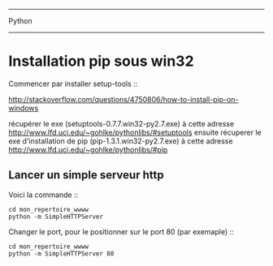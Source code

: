 ******
Python
******

Installation pip sous win32
===========================

Commencer par installer setup-tools ::

   http://stackoverflow.com/questions/4750806/how-to-install-pip-on-windows

 récupérer le exe (setuptools-0.7.7.win32-py2.7.‌exe) à cette adresse http://www.lfd.uci.edu/~gohlke/pythonlibs/#setuptools
ensuite récuperer le exe d'installation de pip (pip-1.3.1.win32-py2.7.‌exe) à cette adresse
http://www.lfd.uci.edu/~gohlke/pythonlibs/#pip

Lancer un simple serveur http
-----------------------------

Voici la commande ::

    cd mon_repertoire_wwww
    python -m SimpleHTTPServer

Changer le port, pour le positionner sur le port 80 (par exemaple) ::

    cd mon_repertoire_wwww
    python -m SimpleHTTPServer 80

